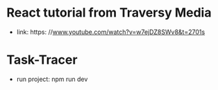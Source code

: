 # React tutorial from Traversy Media
- link: https: //www.youtube.com/watch?v=w7ejDZ8SWv8&t=2701s
# Task-Tracer
- run project: npm run dev

